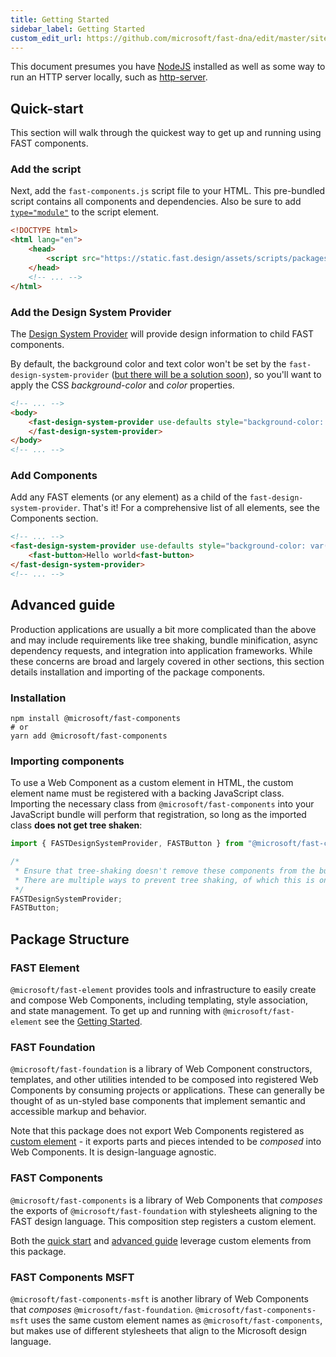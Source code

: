```yaml
---
title: Getting Started
sidebar_label: Getting Started
custom_edit_url: https://github.com/microsoft/fast-dna/edit/master/sites/website/src/docs/fast-foundation/getting-started.md
---
```

This document presumes you have [NodeJS](https://nodejs.org/) installed as well as some way to run an HTTP server locally, such as [http-server](https://www.npmjs.com/package/http-server).

## Quick-start
This section will walk through the quickest way to get up and running using FAST components.

### Add the script
Next, add the `fast-components.js` script file to your HTML. This pre-bundled script contains all components and dependencies. Also be sure to add [`type="module"`](https://developer.mozilla.org/en-US/docs/Web/JavaScript/Guide/Modules) to the script element.

```html
<!DOCTYPE html>
<html lang="en">
    <head>
        <script src="https://static.fast.design/assets/scripts/packages/fast-components.js" type="module"></script>
    </head>
    <!-- ... -->
</html>
```

### Add the Design System Provider
The [Design System Provider](fast-foundation/fast-design-system-provider.md) will provide design information to child FAST components. 

By default, the background color and text color won't be set by the `fast-design-system-provider` ([but there will be a solution soon](https://github.com/microsoft/fast-dna/issues/3213)), so you'll want to apply the CSS *background-color* and *color* properties.

```html
<!-- ... -->
<body>
    <fast-design-system-provider use-defaults style="background-color: var(--background-color); color: #E5E5E5;">
    </fast-design-system-provider>
</body>
<!-- ... -->
```

### Add Components
Add any FAST elements (or any element) as a child of the `fast-design-system-provider`. That's it! For a comprehensive list of all elements, see the Components section.

```html
<!-- ... -->
<fast-design-system-provider use-defaults style="background-color: var(--background-color); color: #E5E5E5;">
    <fast-button>Hello world<fast-button>
</fast-design-system-provider>
<!-- ... -->
```

## Advanced guide
Production applications are usually a bit more complicated than the above and may include requirements like tree shaking, bundle minification, async dependency requests, and integration into application frameworks. While these concerns are broad and largely covered in other sections, this section details installation and importing of the package components.

### Installation
```shell
npm install @microsoft/fast-components
# or
yarn add @microsoft/fast-components
```

### Importing components
To use a Web Component as a custom element in HTML, the custom element name must be registered with a backing JavaScript class. Importing the necessary class from `@microsoft/fast-components` into your JavaScript bundle will perform that registration, so long as the imported class **does not get tree shaken**:

```js
import { FASTDesignSystemProvider, FASTButton } from "@microsoft/fast-components";

/*
 * Ensure that tree-shaking doesn't remove these components from the bundle.
 * There are multiple ways to prevent tree shaking, of which this is one.
 */
FASTDesignSystemProvider;
FASTButton;
```

## Package Structure
### FAST Element
`@microsoft/fast-element` provides tools and infrastructure to easily create and compose Web Components, including templating, style association, and state management. To get up and running with `@microsoft/fast-element` see the [Getting Started](fast-element/getting-started.md).

### FAST Foundation
`@microsoft/fast-foundation` is a library of Web Component constructors, templates, and other utilities intended to be composed into registered Web Components by consuming projects or applications. These can generally be thought of as un-styled base components that implement semantic and accessible markup and behavior.

Note that this package does not export Web Components registered as [custom element](https://developer.mozilla.org/en-US/docs/Web/Web_Components/Using_custom_elements) - it exports parts and pieces intended to be *composed* into Web Components. It is design-language agnostic.

### FAST Components
`@microsoft/fast-components` is a library of Web Components that *composes* the exports of `@microsoft/fast-foundation` with stylesheets aligning to the FAST design language. This composition step registers a custom element.

Both the [quick start](#quick-start) and [advanced guide](#advanced-guide) leverage custom elements from this package.

### FAST Components MSFT
`@microsoft/fast-components-msft` is another library of Web Components that *composes* `@microsoft/fast-foundation`. `@microsoft/fast-components-msft` uses the same custom element names as `@microsoft/fast-components`, but makes use of different stylesheets that align to the Microsoft design language.